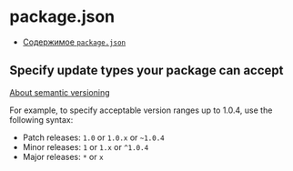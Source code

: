 # package.json

- [Содержимое `package.json`](package-json.md)

## Specify update types your package can accept

[About semantic versioning](https://docs.npmjs.com/about-semantic-versioning)

For example, to specify acceptable version ranges up to 1.0.4, use the following syntax:

- Patch releases: `1.0` or `1.0.x` or `~1.0.4`
- Minor releases: `1` or `1.x` or `^1.0.4`
- Major releases: `*` or `x`
